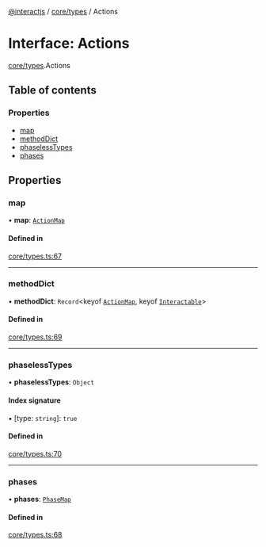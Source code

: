 [@interactjs](../README.md) / [core/types](../modules/core_types.md) / Actions

# Interface: Actions

[core/types](../modules/core_types.md).Actions

## Table of contents

### Properties

- [map](core_types.Actions.md#map)
- [methodDict](core_types.Actions.md#methoddict)
- [phaselessTypes](core_types.Actions.md#phaselesstypes)
- [phases](core_types.Actions.md#phases)

## Properties

### map

• **map**: [`ActionMap`](core_types.ActionMap.md)

#### Defined in

[core/types.ts:67](https://github.com/taye/interact.js/blob/f56f1fa2/packages/@interactjs/core/types.ts#L67)

___

### methodDict

• **methodDict**: `Record`\<keyof [`ActionMap`](core_types.ActionMap.md), keyof [`Interactable`](../classes/core_Interactable.Interactable.md)\>

#### Defined in

[core/types.ts:69](https://github.com/taye/interact.js/blob/f56f1fa2/packages/@interactjs/core/types.ts#L69)

___

### phaselessTypes

• **phaselessTypes**: `Object`

#### Index signature

▪ [type: `string`]: ``true``

#### Defined in

[core/types.ts:70](https://github.com/taye/interact.js/blob/f56f1fa2/packages/@interactjs/core/types.ts#L70)

___

### phases

• **phases**: [`PhaseMap`](core_InteractEvent.PhaseMap.md)

#### Defined in

[core/types.ts:68](https://github.com/taye/interact.js/blob/f56f1fa2/packages/@interactjs/core/types.ts#L68)
